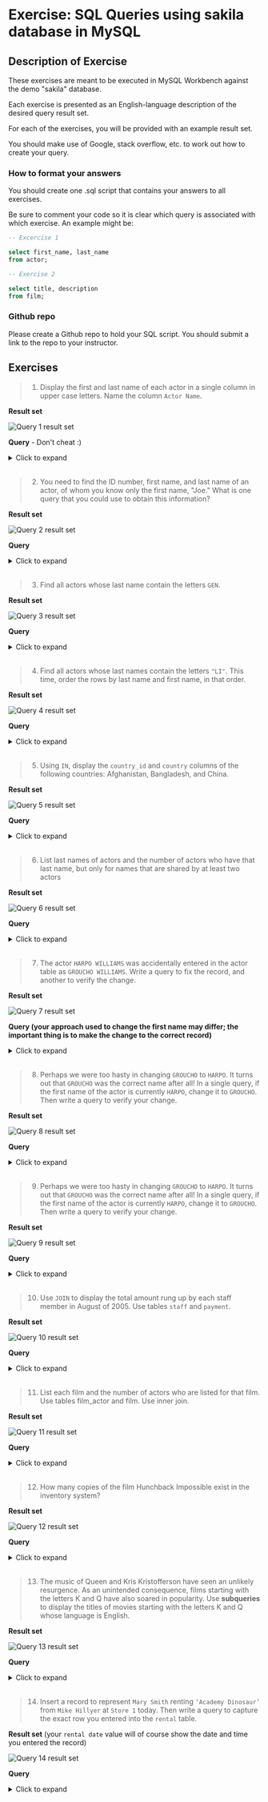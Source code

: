 # Exercise: SQL Queries using sakila database in MySQL
## Description of Exercise

These exercises are meant to be executed in MySQL Workbench against the demo "sakila" database.

Each exercise is presented as an English-language description of the desired query result set. 

For each of the exercises, you will be provided with an example result set.

You should make use of Google, stack overflow, etc. to work out how to create your query.

### How to format your answers
You should create one .sql script that contains your answers to all exercises.

Be sure to comment your code so it is clear which query is associated with which exercise. An example might be:

```sql
-- Excercise 1

select first_name, last_name 
from actor;

-- Exercise 2

select title, description
from film;
```

### Github repo
Please create a Github repo to hold your SQL script. You should submit a link to the repo to your instructor.

## Exercises

>1. Display the first and last name of each actor in a single column in upper case letters. Name the column `Actor Name`.

**Result set**

![Query 1 result set](https://raw.githubusercontent.com/kiresorg/amex-sql-exercise/images/q1.png)

**Query** - Don't cheat :)

<details>
  <summary>Click to expand</summary>
  
  ```sql
select upper(concat(first_name, ' ', last_name))   'Actor Name'
from actor;
  ```
</details>

</br>

>2. You need to find the ID number, first name, and last name of an actor, of whom you know only the first name, "Joe." What is one query that you could use to obtain this information?

**Result set**

![Query 2 result set](/images/q2.png)

**Query**

<details>
  <summary>Click to expand</summary>
  
  ```sql
select actor_id, first_name, last_name 
from actor
where lower(first_name) = lower("Joe");
  ```
</details>

</br>

>3. Find all actors whose last name contain the letters ```GEN```.

**Result set**

![Query 3 result set](images/q3.png)

**Query**

<details>
  <summary>Click to expand</summary>
  
  ```sql
select * 
from actor 
where upper(last_name) like '%GEN%';
  ```
</details>

</br>

>4. Find all actors whose last names contain the letters ```"LI"```. This time, order the rows by last name and first name, in that order.

**Result set**

![Query 4 result set](images/q4.png)

**Query**

<details>
  <summary>Click to expand</summary>
  
  ```sql
select * 
from actor 
where upper(last_name) like '%LI%' 
order by last_name, first_name;
  ```
</details>

</br>

>5. Using ```IN```, display the ```country_id``` and ```country``` columns of the following countries: Afghanistan, Bangladesh, and China.

**Result set**

![Query 5 result set](images/q5.png)

**Query**

<details>
  <summary>Click to expand</summary>
  
  ```sql
select country_id, country 
from country 
where country in ('Afghanistan', 'Bangladesh', 'China');
  ```
</details>

</br>

>6. List last names of actors and the number of actors who have that last name, but only for names that are shared by at least two actors

**Result set**

![Query 6 result set](images/q6.png)

**Query**

<details>
  <summary>Click to expand</summary>
  
  ```sql
select last_name, count(*) actor_count 
from actor 
group by last_name
having actor_count >1
order by actor_count desc, last_name;
  ```
</details>

</br>

>7. The actor ```HARPO WILLIAMS``` was accidentally entered in the actor table as ```GROUCHO WILLIAMS```. Write a query to fix the record, and another to verify the change.

**Result set**

![Query 7 result set](images/q7.png)

**Query (your approach used to change the first name may differ; the important thing is to make the change to the correct record)**

<details>
  <summary>Click to expand</summary>
  
  ```sql
update actor set first_name = 'HARPO', last_name = 'WILLIAMS' where first_name = 'GROUCHO' and last_name = 'WILLIAMS';

select * from actor where last_name = 'WILLIAMS';
  ```
</details>

</br>

>8. Perhaps we were too hasty in changing ```GROUCHO``` to ```HARPO```. It turns out that ```GROUCHO``` was the correct name after all! In a single query, if the first name of the actor is currently ```HARPO```, change it to ```GROUCHO```. Then write a query to verify your change.

**Result set**

![Query 8 result set](images/q8.png)

**Query**

<details>
  <summary>Click to expand</summary>
  
  ```sql
update actor set first_name = 'GROUCHO', last_name = 'WILLIAMS' where first_name = 'HARPO' and last_name = 'WILLIAMS';

select * from actor where last_name = 'WILLIAMS';
  ```
</details>

</br>

>9. Perhaps we were too hasty in changing ```GROUCHO``` to ```HARPO```. It turns out that ```GROUCHO``` was the correct name after all! In a single query, if the first name of the actor is currently ```HARPO```, change it to ```GROUCHO```. Then write a query to verify your change.

**Result set**

![Query 9 result set](images/q9.png)

**Query**

<details>
  <summary>Click to expand</summary>
  
  ```sql
update actor set first_name = 'GROUCHO', last_name = 'WILLIAMS' where first_name = 'HARPO' and last_name = 'WILLIAMS';

select * from actor where last_name = 'WILLIAMS';
  ```
</details>

</br>

>10. Use ```JOIN``` to display the total amount rung up by each staff member in August of 2005. Use tables ```staff``` and ```payment```.

**Result set**

![Query 10 result set](images/q10.png)

**Query**

<details>
  <summary>Click to expand</summary>
  
  ```sql
select stf.first_name, stf.last_name, sum(pay.amount)
from staff stf
left join payment pay
on stf.staff_id = pay.staff_id
WHERE month(pay.payment_date) = 8
and year(pay.payment_date)  = 2005
group by stf.first_name, stf.last_name;
  ```
</details>

</br>

>11. List each film and the number of actors who are listed for that film. Use tables film_actor and film. Use inner join.

**Result set**

![Query 11 result set](images/q11.png)

**Query**

<details>
  <summary>Click to expand</summary>
  
  ```sql
select flm.title, count(*) number_of_actors
from film flm
inner join film_actor fim_act
on flm.film_id = fim_act.film_id
group by flm.title
order by number_of_actors desc;
  ```
</details>

</br>

>12. How many copies of the film Hunchback Impossible exist in the inventory system?

**Result set**

![Query 12 result set](images/q12.png)

**Query**

<details>
  <summary>Click to expand</summary>
  
  ```sql
select flm.title, count(*) number_in_inventory
from film flm
inner join inventory inv
on flm.film_id = inv.film_id
where lower(flm.title) = lower('Hunchback Impossible')
group by flm.title;
  ```
</details>

</br>

>13. The music of Queen and Kris Kristofferson have seen an unlikely resurgence. As an unintended consequence, films starting with the letters K and Q have also soared in popularity. Use **subqueries** to display the titles of movies starting with the letters K and Q whose language is English.

**Result set**

![Query 13 result set](images/q13.png)

**Query**

<details>
  <summary>Click to expand</summary>
  
  ```sql
select title
from film 
where (title like 'K%' or title like 'Q%')
and language_id in (
	select language_id 
	from language 
	where name = 'English'
)
order by title;
  ```
</details>

</br>

>14. Insert a record to represent ```Mary Smith``` renting ```‘Academy Dinosaur’``` from ```Mike Hillyer``` at ```Store 1``` today. Then write a query to capture the exact row you entered into the ```rental``` table.

**Result set** (your ```rental date``` value will of course show the date and time you entered the record)

![Query 14 result set](images/q14.png)

**Query**

<details>
  <summary>Click to expand</summary>
  
  ```sql
insert into rental (rental_date, inventory_id, customer_id, staff_id)
values (NOW(), 1, 1, 1);

select * from rental
where inventory_id = 1 and
customer_id = 1 and 
staff_id = 1;
  ```
</details>

</br>

